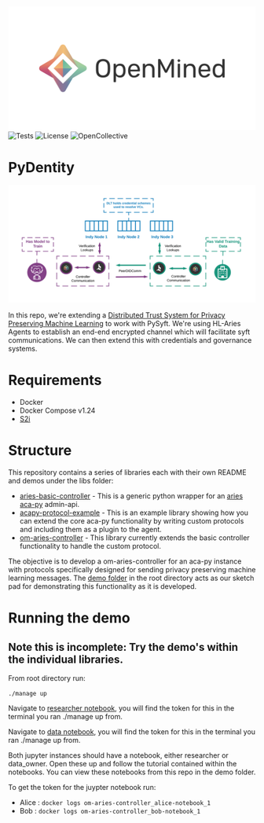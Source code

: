 ![om-logo](https://github.com/OpenMined/design-assets/blob/master/logos/OM/horizontal-primary-trans.png)
![Tests](https://github.com/OpenMined/PyVertical/workflows/Tests/badge.svg?branch=master)
![License](https://img.shields.io/github/license/OpenMined/PyVertical)
![OpenCollective](https://img.shields.io/opencollective/all/openmined)


# PyDentity

![Endgame](./images/endgame.png)

In this repo, we're extending a [Distributed Trust System for Privacy Preserving Machine Learning](https://arxiv.org/abs/2006.02456) to work with PySyft. We're using HL-Aries Agents to establish an end-end encrypted channel which will facilitate syft communications. We can then extend this with credentials and governance systems.

# Requirements

* Docker
* Docker Compose v1.24
* [S2i](https://computingforgeeks.com/install-source-to-image-toolkit-on-linux/)

# Structure

This repository contains a series of libraries each with their own README and demos under the libs folder:

* [aries-basic-controller](./libs/aries-basic-controller) - This is a generic python wrapper for an [aries aca-py](https://github.com/hyperledger/aries-cloudagent-python) admin-api.
* [acapy-protocol-example](./libs/acapy-protocol-example) - This is an example library showing how you can extend the core aca-py functionality by writing custom protocols and including them as a plugin to the agent.
* [om-aries-controller](./libs/om-aries-controller) - This library currently extends the basic controller functionality to handle the custom protocol.

The objective is to develop a om-aries-controller for an aca-py instance with protocols specifically designed for sending privacy preserving machine learning messages. The [demo folder](./demo) in the root directory acts as our sketch pad for demonstrating this functionality as it is developed.



# Running the demo

## Note this is incomplete: Try the demo's within the individual libraries.

From root directory run:
```
./manage up
```

Navigate to [researcher notebook](http://localhost:8889), you will find the token for this in the terminal you ran ./manage up from.

Navigate to [data notebook](http://localhost:8888), you will find the token for this in the terminal you ran ./manage up from.

Both jupyter instances should have a notebook, either researcher or data_owner. Open these up and follow the tutorial contained within the notebooks. You can view these notebooks from this repo in the demo folder.

To get the token for the juypter notebook run:

* Alice : `docker logs om-aries-controller_alice-notebook_1`
* Bob : `docker logs om-aries-controller_bob-notebook_1`
